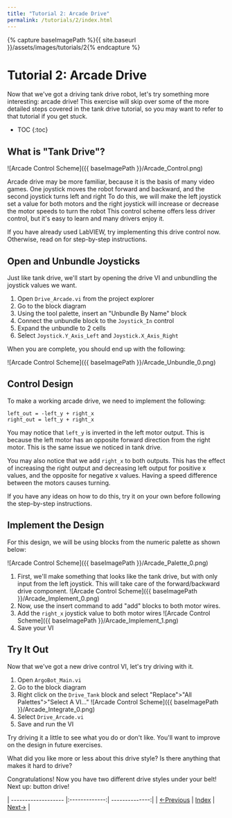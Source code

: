 ```yaml
---
title: "Tutorial 2: Arcade Drive"
permalink: /tutorials/2/index.html
---
```

[PREV]: {{site.baseurl}}/tutorials/1/index.html
[HOME]: {{site.baseurl}}/index.html
[NEXT]: {{site.baseurl}}/tutorials/3/index.html

{% capture baseImagePath %}{{ site.baseurl }}/assets/images/tutorials/2{% endcapture %}

# Tutorial 2: Arcade Drive

Now that we've got a driving tank drive robot, let's try something more interesting: arcade drive!
This exercise will skip over some of the more detailed steps covered in the tank drive tutorial, so you may want to refer to that tutorial if you get stuck.

* TOC
{:toc}

## What is "Tank Drive"?

![Arcade Control Scheme]({{ baseImagePath }}/Arcade_Control.png)

Arcade drive may be more familiar, because it is the basis of many video games.
One joystick moves the robot forward and backward, and the second joystick turns left and right
To do this, we will make the left joystick set a value for both motors and the right joystick will increase or decrease the motor speeds to turn the robot
This control scheme offers less driver control, but it's easy to learn and many drivers enjoy it.

If you have already used LabVIEW, try implementing this drive control now.  Otherwise, read on for step-by-step instructions.

## Open and Unbundle Joysticks

Just like tank drive, we'll start by opening the drive VI and unbundling the joystick values we want.
1. Open `Drive_Arcade.vi` from the project explorer
2. Go to the block diagram
3. Using the tool palette, insert an "Unbundle By Name" block
4. Connect the unbundle block to the `Joystick_In` control
5. Expand the unbundle to 2 cells
6. Select `Joystick.Y_Axis_Left` and `Joystick.X_Axis_Right`

When you are complete, you should end up with the following:

![Arcade Control Scheme]({{ baseImagePath }}/Arcade_Unbundle_0.png)

## Control Design

To make a working arcade drive, we need to implement the following:

```
left_out = -left_y + right_x
right_out = left_y + right_x
```

You may notice that `left_y` is inverted in the left motor output.  This is because the left motor has an opposite forward direction from the right motor.
This is the same issue we noticed in tank drive.

You may also notice that we add `right_x` to both outputs.
This has the effect of increasing the right output and decreasing left output for positive x values, and the opposite for negative x values.
Having a speed difference between the motors causes turning.

If you have any ideas on how to do this, try it on your own before following the step-by-step instructions.

## Implement the Design

For this design, we will be using blocks from the numeric palette as shown below:

![Arcade Control Scheme]({{ baseImagePath }}/Arcade_Palette_0.png)

1. First, we'll make something that looks like the tank drive, but with only input from the left joystick.
   This will take care of the forward/backward drive component.
![Arcade Control Scheme]({{ baseImagePath }}/Arcade_Implement_0.png)
2. Now, use the insert command to add "add" blocks to both motor wires.
3. Add the `right_x` joystick value to both motor wires
![Arcade Control Scheme]({{ baseImagePath }}/Arcade_Implement_1.png)
4. Save your VI

## Try It Out

Now that we've got a new drive control VI, let's try driving with it.

1. Open `ArgoBot_Main.vi`
2. Go to the block diagram
3. Right click on the `Drive_Tank` block and select "Replace">"All Palettes">"Select A VI..."
![Arcade Control Scheme]({{ baseImagePath }}/Arcade_Integrate_0.png)
4. Select `Drive_Arcade.vi`
5. Save and run the VI

Try driving it a little to see what you do or don't like.  You'll want to improve on the design in future exercises.

What did you like more or less about this drive style?
Is there anything that makes it hard to drive?

Congratulations!  Now you have two different drive styles under your belt!
Next up: button drive!


| ------------------- |:-------------:| --------------:|
| [<-Previous][PREV]  | [Index][HOME] | [Next->][NEXT] |
